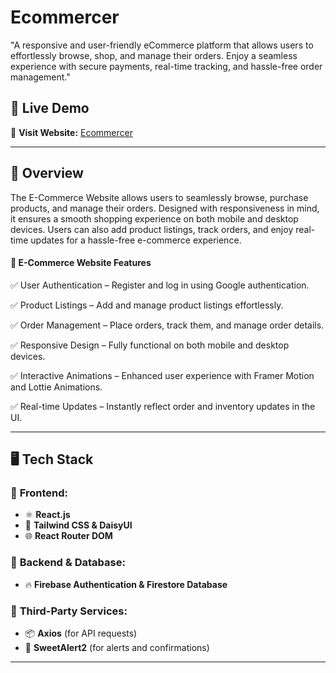   # Ecommercer

"A responsive and user-friendly eCommerce platform that allows users to effortlessly browse, shop, and manage their orders. Enjoy a seamless experience with secure payments, real-time tracking, and hassle-free order management."  

## 📌 Live Demo  
🔗 **Visit Website:** [Ecommercer](https://ecommercer-fd50c.web.app/)  

---

## 📖 Overview  
The E-Commerce Website allows users to seamlessly browse, purchase products, and manage their orders. Designed with responsiveness in mind, it ensures a smooth shopping experience on both mobile and desktop devices. Users can also add product listings, track orders, and enjoy real-time updates for a hassle-free e-commerce experience. 

#### 🛒 E-Commerce Website Features
✅ User Authentication – Register and log in using Google authentication.

✅ Product Listings – Add and manage product listings effortlessly.

✅ Order Management – Place orders, track them, and manage order details.

✅ Responsive Design – Fully functional on both mobile and desktop devices.

✅ Interactive Animations – Enhanced user experience with Framer Motion and Lottie Animations.

✅ Real-time Updates – Instantly reflect order and inventory updates in the UI. 

---

## 🖥️ Tech Stack  

### 🔹 **Frontend:**  
- ⚛️ **React.js**  
- 🎨 **Tailwind CSS & DaisyUI**  
- 🌐 **React Router DOM**  

### 🔹 **Backend & Database:**  
- 🔥 **Firebase Authentication & Firestore Database**  

### 🔹 **Third-Party Services:**  
- 📦 **Axios** (for API requests)  
- 🍭 **SweetAlert2** (for alerts and confirmations)  

---

